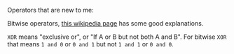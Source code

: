 Operators that are new to me:

Bitwise operators, [this wikipedia page](https://en.wikipedia.org/wiki/Bitwise_operation#AND) has some good explanations.

`XOR` means "exclusive or", or "If A or B but not both A and B". For bitwise `XOR` that means `1 and 0` or `0 and 1` but not `1 and 1` or `0 and 0`.
